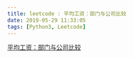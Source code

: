 ```yaml
---
title: leetcode : 平均工资：部门与公司比较
date: 2019-05-29 11:33:05
tags: [Python3, Leetcode]
---
```


[平均工资：部门与公司比较](https://leetcode-cn.com/problems/average-salary-departments-vs-company/)


